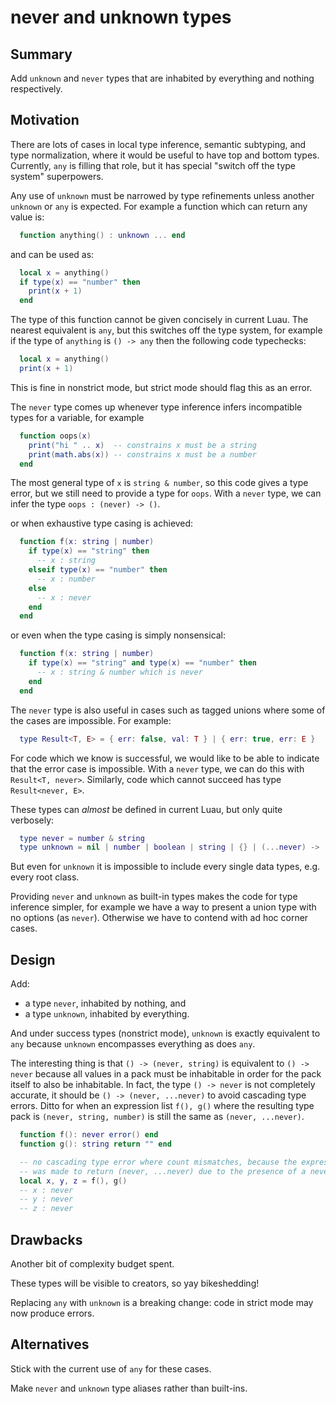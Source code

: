 # never and unknown types

## Summary

Add `unknown` and `never` types that are inhabited by everything and nothing respectively.

## Motivation

There are lots of cases in local type inference, semantic subtyping,
and type normalization, where it would be useful to have top and
bottom types. Currently, `any` is filling that role, but it has
special "switch off the type system" superpowers.

Any use of `unknown` must be narrowed by type refinements unless another `unknown` or `any` is expected. For
example a function which can return any value is:

```lua
  function anything() : unknown ... end
```

and can be used as:

```lua
  local x = anything()
  if type(x) == "number" then
    print(x + 1)
  end
```

The type of this function cannot be given concisely in current
Luau. The nearest equivalent is `any`, but this switches off the type system, for example
if the type of `anything` is `() -> any` then the following code typechecks:

```lua
  local x = anything()
  print(x + 1)
```

This is fine in nonstrict mode, but strict mode should flag this as an error.

The `never` type comes up whenever type inference infers incompatible types for a variable, for example

```lua
  function oops(x)
    print("hi " .. x)  -- constrains x must be a string
    print(math.abs(x)) -- constrains x must be a number
  end
```

The most general type of `x` is `string & number`, so this code gives
a type error, but we still need to provide a type for `oops`. With a
`never` type, we can infer the type `oops : (never) -> ()`.

or when exhaustive type casing is achieved:

```lua
  function f(x: string | number)
    if type(x) == "string" then
      -- x : string
    elseif type(x) == "number" then
      -- x : number
    else
      -- x : never
    end
  end
```

or even when the type casing is simply nonsensical:

```lua
  function f(x: string | number)
    if type(x) == "string" and type(x) == "number" then
      -- x : string & number which is never
    end
  end
```

The `never` type is also useful in cases such as tagged unions where
some of the cases are impossible. For example:

```lua
  type Result<T, E> = { err: false, val: T } | { err: true, err: E }
```

For code which we know is successful, we would like to be able to
indicate that the error case is impossible. With a `never` type, we
can do this with `Result<T, never>`. Similarly, code which cannot succeed
has type `Result<never, E>`.

These types can _almost_ be defined in current Luau, but only quite verbosely:

```lua
  type never = number & string
  type unknown = nil | number | boolean | string | {} | (...never) -> (...unknown)
```

But even for `unknown` it is impossible to include every single data types, e.g. every root class.

Providing `never` and `unknown` as built-in types makes the code for
type inference simpler, for example we have a way to present a union
type with no options (as `never`). Otherwise we have to contend with ad hoc
corner cases.

## Design

Add:

* a type `never`, inhabited by nothing, and
* a type `unknown`, inhabited by everything.

And under success types (nonstrict mode), `unknown` is exactly equivalent to `any` because `unknown`
encompasses everything as does `any`.

The interesting thing is that `() -> (never, string)` is equivalent to `() -> never` because all
values in a pack must be inhabitable in order for the pack itself to also be inhabitable. In fact,
the type `() -> never` is not completely accurate, it should be `() -> (never, ...never)` to avoid
cascading type errors. Ditto for when an expression list `f(), g()` where the resulting type pack is
`(never, string, number)` is still the same as `(never, ...never)`.

```lua
  function f(): never error() end
  function g(): string return "" end

  -- no cascading type error where count mismatches, because the expression list f(), g()
  -- was made to return (never, ...never) due to the presence of a never type in the pack
  local x, y, z = f(), g()
  -- x : never
  -- y : never
  -- z : never
```

## Drawbacks

Another bit of complexity budget spent.

These types will be visible to creators, so yay bikeshedding!

Replacing `any` with `unknown` is a breaking change: code in strict mode may now produce errors.

## Alternatives

Stick with the current use of `any` for these cases.

Make `never` and `unknown` type aliases rather than built-ins.
